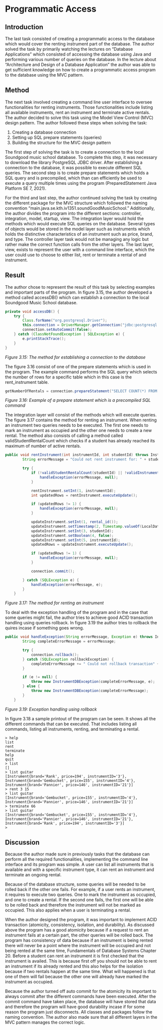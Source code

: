 # Programmatic Access
## Introduction
The last task consisted of creating a programmatic access to the database which would cover the renting instrument part of the database. The author solved the task by primarily watching the lectures on “Database Applications” which consisted of accessing the database using Java and performing various number of queries on the database. In the lecture about “Architecture and Design of a Database Application” the author was able to get sufficient knowledge on how to create a programmatic access program to the database using the MVC pattern.

## Method
The next task involved creating a command line user interface to oversee functionalities for renting instruments. Those functionalities include listing all available instruments, rent an instrument and terminate active rentals. The author decided to solve this task using the Model View Control (MVC) design pattern. The author followed these steps when solving the task:
1.	Creating a database connection
2.	Setting up SQL prepare statements (queries)
3.	Building the structure for the MVC design pattern

The first step of solving the task is to create a connection to the local Soundgood music school database. To complete this step, it was necessary to download the library PostgreSQL JDBC driver. After establishing a connection to the database, it was possible to execute different SQL queries. The second step is to create prepare statements which holds a SQL query and is precompiled, which than can efficiently be used to execute a query multiple times using the program (PreparedStatement Java Platform SE 7, 2021).

For the third and last step, the author continued solving the task by creating the different package for the MVC structure which followed the naming convention “main.java.se.kth.iv1351.soundGoodMusicSchool.” Additionally, the author divides the program into the different sections: controller, integration, model, startup, view. The integration layer would hold the methods which would execute SQL queries on the database. Several types of objects would be stored in the model layer such as instruments which holds the distinctive characteristics of an instrument such as price, brand, and type. The controller layer task would not be managing any logic but rather make the correct function calls from the other layers. The last layer, view, exists to represent the user with a command line interface, which the user could use to choose to either list, rent or terminate a rental of and instrument.

## Result
The author chose to represent the result of this task by selecting examples and important parts of the program.
In figure 3.15, the author developed a method called accessDB() which can establish a connection to the local Soundgood Music School database.
```java
private void accessDB() {
    try {
        Class.forName("org.postgresql.Driver");
        this.connection = DriverManager.getConnection("jdbc:postgresql://localhost:5432/SoundGoodMusicSchool", "postgres", Login.PASSWORD);
        connection.setAutoCommit(false);
    } catch (ClassNotFoundException | SQLException e) {
        e.printStackTrace();
    }
}
```
*Figure 3.15: The method for establishing a connection to the database*

The figure 3.16 consist of one of the prepare statements which is used in the program. The example command performs the SQL query which selects the number of rows for a specific table which in this case is the rent_instrument table.
```java
getNumberOfRentals = connection.prepareStatement("SELECT COUNT(*) FROM " + RENT_INSTRUMENT_TABLE_NAME);
```
*Figure 3.16: Example of a prepare statement which is a precompiled SQL command*

The integration layer will consist of the methods which will execute queries. The figure 3.17 contains the method for renting an instrument. When renting an instrument two queries needs to be executed. The first one needs to mark an instrument as occupied and the other one needs to create a new rental. The method also consists of calling a method called validStudentRentalCount which checks if a student has already reached its maximum of number of active rentals.
```java
public void rentInstrument(int instrumentId, int studentId) throws InstrumentDBException {
        String errorMessage = "Could not rent instrument for: " + studentId;

        try {
            if (!validStudentRentalCount(studentId) || !validInstrumentAvailability(instrumentId)) {
                handleException(errorMessage, null);
            }

            rentInstrument.setInt(1, instrumentId);
            int updatedRows = rentInstrument.executeUpdate();

            if (updatedRows != 1) {
                handleException(errorMessage, null);
            }

            updateInstrument.setInt(1, rental_id());
            updateInstrument.setTimestamp(2, Timestamp.valueOf(LocalDateTime.now()));
            updateInstrument.setInt(3, studentId);
            updateInstrument.setBoolean(4, false);
            updateInstrument.setInt(5, instrumentId);
            updatedRows = updateInstrument.executeUpdate();

            if (updatedRows != 1) {
                handleException(errorMessage, null);
            }

            connection.commit();

        } catch (SQLException e) {
            handleException(errorMessage, e);
        }
    }
```
*Figure 3.17: The method for renting an instrument*

To deal with the exception handling of the program and in the case that some queries might fail, the author tries to achieve good ACID transaction handling using queries rollback. In figure 3.19 the author tries to rollback the quires incase if something goes wrong.
```java
public void handleException(String errorMessage, Exception e) throws InstrumentDBException {
        String completeErrorMessage = errorMessage;

        try {
            connection.rollback();
        } catch (SQLException rollbackException) {
            completeErrorMessage += " Could not rollback transaction" + rollbackException.getMessage();
        }

        if (e != null) {
            throw new InstrumentDBException(completeErrorMessage, e);
        } else {
            throw new InstrumentDBException(completeErrorMessage);
        }
    }
```
*Figure 3.19: Exception handling using rollback*

In figure 3.18 a sample printout of the program can be seen. It shows all the different commands that can be executed. That includes listing all commands, listing all instruments, renting, and terminating a rental.

```
> help
list
rent
terminate
help
quit
> list
[]
> list guitar
[Instrument{brand='Rank', price=194', instrumentID='3'}, Instrument{brand='Gembucket', price=155', instrumentID='4'}, Instrument{brand='Pannier', price=146', instrumentID='21'}]
> rent 3 15
> list guitar
[Instrument{brand='Gembucket', price=155', instrumentID='4'}, Instrument{brand='Pannier', price=146', instrumentID='21'}]
> terminate 66
> list guitar  
[Instrument{brand='Gembucket', price=155', instrumentID='4'}, Instrument{brand='Pannier', price=146', instrumentID='21'}, Instrument{brand='Rank', price=194', instrumentID='3'}]
> 
```

## Discussion
Because the author made sure in previously tasks that the database can perform all the required functionalities, implementing the command line interface and its program was simple. A user can list all instruments that is available and with a specific instrument type, it can rent an instrument and terminate an ongoing rental.

Because of the database structure, some queries will be needed to be rolled back if the other one fails. For example, if a user rents an instrument, it requires to execute two queries. One to mark the instrument as occupied, and one to create a rental. If the second one fails, the first one will be able to be rolled back and therefore the instrument will not be marked as occupied. This also applies when a user is terminating a rental.

When the author designed the program, it was important to implement ACID transaction (atomicity, consistency, isolation, and durability). As discussed above the program has a good atomicity because if a request to rent an instrument fails at a certain part, the other queries will be rolled back. The program has consistency of data because if an instrument is being rented there will never be a point where the instrument will be occupied and not being rented at the same time, Fundamentals of Database Systems Chapter 20. Before a student can rent an instrument it is first checked that the instrument is availed. This is because first off you should not be able to rent an instrument if its already rented and this also helps for the isolation because if two rentals happen at the same time. What will happened is that one of them will fail because the other one will already have marked the instrument as occupied.

Because the author turned off auto commit for the atomicity its important to always commit after the different commands have been executed. After the commit command have taken place, the database will have stored that data and therefore the program will have good durability incase if for some reason the program just disconnects. All classes and packages follow the naming convention. The author also made sure that all different layers in the MVC pattern manages the correct logic.
